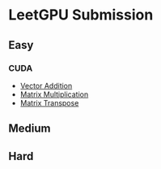# LeetGPU Submission

## **Easy**

### **CUDA**

- [Vector Addition](./cuda/vector_addition)
- [Matrix Multiplication](./cuda/matrix_multiplication)
- [Matrix Transpose](./cuda/matrix_transpose)

## **Medium**

## **Hard**
